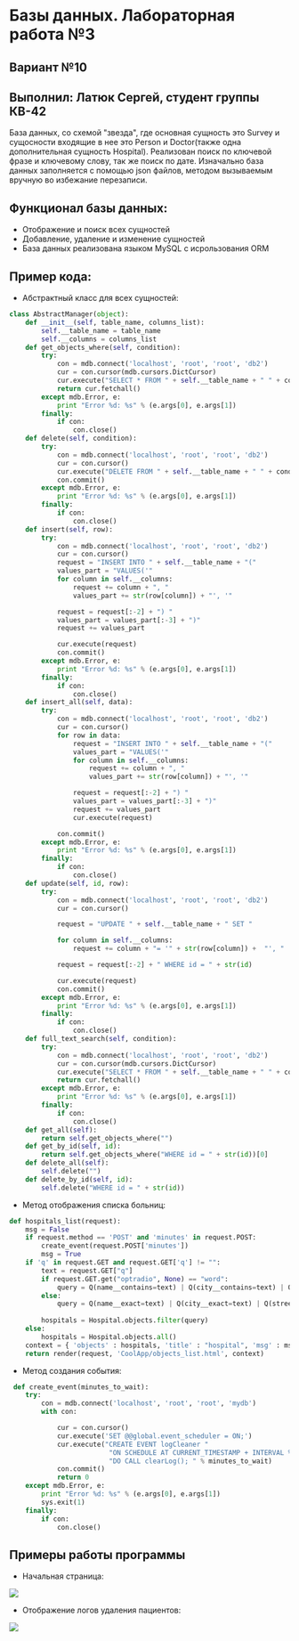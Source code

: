 # Базы данных. Лабораторная работа №3
## Вариант №10
## Выполнил: Латюк Сергей, студент группы КВ-42

База данных, со схемой "звезда", где основная сущность это Survey и сущосности входящие в нее это Person и Doctor(также одна дополнительная сущность Hospital). Реализован поиск по ключевой фразе и ключевому слову, так же поиск по дате. Изначально база данных заполняется с помощью json файлов, методом вызываемым вручную во избежание перезаписи.

## Функционал базы данных: 
- Отображение и поиск всех сущностей
- Добавление, удаление и изменение сущностей
- База данных реализована языком MySQL с исрользования ORM

## Пример кода:
- Абстрактный класс для всех сущностей:

```python
class AbstractManager(object):
	def __init__(self, table_name, columns_list):
		self.__table_name = table_name
		self.__columns = columns_list
	def get_objects_where(self, condition):
		try:
			con = mdb.connect('localhost', 'root', 'root', 'db2')
			cur = con.cursor(mdb.cursors.DictCursor)
			cur.execute("SELECT * FROM " + self.__table_name + " " + condition)
			return cur.fetchall()
		except mdb.Error, e:
			print "Error %d: %s" % (e.args[0], e.args[1])
		finally:
			if con:
				con.close()
	def delete(self, condition):
		try:
			con = mdb.connect('localhost', 'root', 'root', 'db2')
			cur = con.cursor()
			cur.execute("DELETE FROM " + self.__table_name + " " + condition)
			con.commit()
		except mdb.Error, e:
			print "Error %d: %s" % (e.args[0], e.args[1])
		finally:
			if con:
				con.close()
	def insert(self, row):
		try:
			con = mdb.connect('localhost', 'root', 'root', 'db2')
			cur = con.cursor()
			request = "INSERT INTO " + self.__table_name + "("
			values_part = "VALUES('"
			for column in self.__columns:
				request += column + ", " 
				values_part += str(row[column]) + "', '"

			request = request[:-2] + ") "
			values_part = values_part[:-3] + ")"
			request += values_part

			cur.execute(request)
			con.commit()
		except mdb.Error, e:
			print "Error %d: %s" % (e.args[0], e.args[1])
		finally:
			if con:
				con.close()
	def insert_all(self, data):
		try:
			con = mdb.connect('localhost', 'root', 'root', 'db2')
			cur = con.cursor()
			for row in data:
				request = "INSERT INTO " + self.__table_name + "("
				values_part = "VALUES('"
				for column in self.__columns:
					request += column + ", " 
					values_part += str(row[column]) + "', '"

				request = request[:-2] + ") "
				values_part = values_part[:-3] + ")"
				request += values_part
				cur.execute(request)

			con.commit()
		except mdb.Error, e:
			print "Error %d: %s" % (e.args[0], e.args[1])
		finally:
			if con:
				con.close()
	def update(self, id, row):
		try:
			con = mdb.connect('localhost', 'root', 'root', 'db2')
			cur = con.cursor()

			request = "UPDATE " + self.__table_name + " SET "

			for column in self.__columns:
				request += column + "= '" + str(row[column]) +  "', "

			request = request[:-2] + " WHERE id = " + str(id)

			cur.execute(request)
			con.commit()
		except mdb.Error, e:
			print "Error %d: %s" % (e.args[0], e.args[1])
		finally:
			if con:
				con.close()
	def full_text_search(self, condition):
		try:
			con = mdb.connect('localhost', 'root', 'root', 'db2')
			cur = con.cursor(mdb.cursors.DictCursor)
			cur.execute("SELECT * FROM " + self.__table_name + " " + condition)
			return cur.fetchall()
		except mdb.Error, e:
			print "Error %d: %s" % (e.args[0], e.args[1])
		finally:
			if con:
				con.close()
	def get_all(self):
		return self.get_objects_where("")
	def get_by_id(self, id):
		return self.get_objects_where("WHERE id = " + str(id))[0]
	def delete_all(self):
		self.delete("")
	def delete_by_id(self, id):
		self.delete("WHERE id = " + str(id))
 ```

- Метод отображения списка больниц:
 
```python
def hospitals_list(request):
	msg = False
	if request.method == 'POST' and 'minutes' in request.POST:
		create_event(request.POST['minutes'])
		msg = True
	if 'q' in request.GET and request.GET['q'] != "":
		text = request.GET["q"]
		if request.GET.get("optradio", None) == "word":
			query = Q(name__contains=text) | Q(city__contains=text) | Q(street__contains=text)
		else:
			query = Q(name__exact=text) | Q(city__exact=text) | Q(street__exact=text)
		
		hospitals = Hospital.objects.filter(query)
	else:
		hospitals = Hospital.objects.all()
	context = { 'objects' : hospitals, 'title' : "hospital", 'msg' : msg}
	return render(request, 'CoolApp/objects_list.html', context)
```

- Метод создания события:
 
```python
 def create_event(minutes_to_wait):
    try:
    	con = mdb.connect('localhost', 'root', 'root', 'mydb')
        with con:

            cur = con.cursor()
            cur.execute('SET @@global.event_scheduler = ON;')
            cur.execute("CREATE EVENT logCleaner "
                         "ON SCHEDULE AT CURRENT_TIMESTAMP + INTERVAL %s MINUTE "
                         "DO CALL clearLog(); " % minutes_to_wait)
            con.commit()
            return 0
    except mdb.Error, e:
        print "Error %d: %s" % (e.args[0], e.args[1])
        sys.exit(1)
    finally:
        if con:
            con.close()
 ```
 
 
## Примеры работы программы

- Начальная страница:
<img src="https://pp.vk.me/c836432/v836432399/12624/0floqAATqIA.jpg" align="center"/>

- Отображение логов удаления пациентов:
<img src="https://pp.vk.me/c836432/v836432399/1262e/PC0f0NWMe2o.jpg" align="center"/>
